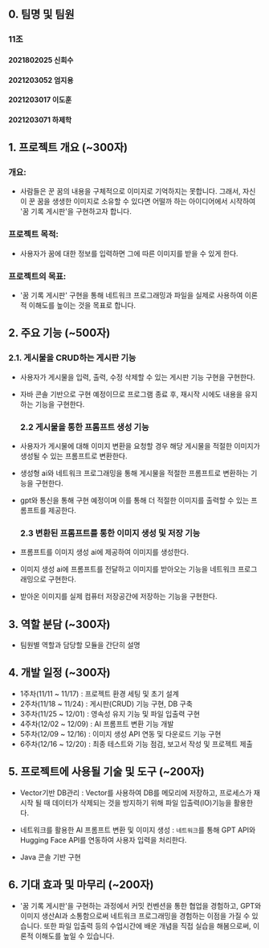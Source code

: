 ## 0. **팀명 및 팀원**
  ###  11조
#### 2021802025 신희수
#### 2021203052 엄지용
#### 2021203017 이도훈
#### 2021203071 하제학

## 1. **프로젝트 개요** (~300자)
   ### 개요:
   - 사람들은 꾼 꿈의 내용을 구체적으로 이미지로 기억하지는 못합니다. 그래서, 자신이 꾼 꿈을 생생한 이미지로 소유할 수 있다면 어떨까 하는 아이디어에서 시작하여 '꿈 기록 게시판'을 구현하고자 합니다.

   ### 프로젝트 목적:
   - 사용자가 꿈에 대한 정보를 입력하면 그에 따른 이미지를 받을 수 있게 한다.

   ### 프로젝트의 목표:
   - '꿈 기록 게시판' 구현을 통해 네트워크 프로그래밍과 파일을 실제로 사용하여 이론적 이해도를 높이는 것을 목표로 합니다.

## 2. **주요 기능** (~500자)
   ### 2.1. 게시물을 CRUD하는 게시판 기능
- 사용자가 게시물을 입력, 출력, 수정 삭제할 수 있는 게시판 기능 구현을 구현한다.
- 자바 콘솔 기반으로 구현 예정이므로 프로그램 종료 후, 재시작 시에도 내용을 유지하는 기능을 구현한다.
   
   ### 2.2 게시물을 통한 프롬프트 생성 기능
- 사용자가 게시물에 대해 이미지 변환을 요청할 경우 해당 게시물을 적절한 이미지가 생성될 수 있는 프롬프트로 변환한다.
- 생성형 ai와 네트워크 프로그래밍을 통해 게시물을 적절한 프롬프트로 변환하는 기능을 구현한다.
- gpt와 통신을 통해 구현 예정이며 이를 통해 더 적절한 이미지를 출력할 수 있는 프롬프트를 제공한다.

   ### 2.3 변환된 프롬프트를 통한 이미지 생성 및 저장 기능
- 프롬프트를 이미지 생성 ai에 제공하여 이미지를 생성한다.
- 이미지 생성 ai에 프롬프트를 전달하고 이미지를 받아오는 기능을 네트워크 프로그래밍으로 구현한다.
- 받아온 이미지를 실제 컴퓨터 저장공간에 저장하는 기능을 구현한다.



## 3. **역할 분담** (~300자)
- 팀원별 역할과 담당할 모듈을 간단히 설명





## 4. 개발 일정 (~300자)
- 1주차(11/11 ~ 11/17) : 프로젝트 환경 세팅 및 초기 설계
- 2주차(11/18 ~ 11/24) : 게시판(CRUD) 기능 구현, DB 구축
- 3주차(11/25 ~ 12/01) : 영속성 유지 기능 및 파일 입출력 구현
- 4주차(12/02 ~ 12/09) : AI 프롬프트 변환 기능 개발
- 5주차(12/09 ~ 12/16) : 이미지 생성 API 연동 및 다운로드 기능 구현
- 6주차(12/16 ~ 12/20) : 최종 테스트와 기능 점검, 보고서 작성 및 프로젝트 제출

## 5. 프로젝트에 사용될 기술 및 도구 (~200자)


 

- Vector기반 DB관리
: Vector를 사용하여 DB를 메모리에 저장하고, 프로세스가 재시작 될 때 데이터가 삭제되는 것을 방지하기 위해 파일 입출력(IO)기능을 활용한다. 

- 네트워크를 활용한 AI 프롬프트 변환 및 이미지 생성
: `네트워크`를 통해 GPT API와 Hugging Face API를 연동하여 사용자 입력을 처리한다. 

- Java 콘솔 기반 구현

## 6. 기대 효과 및 마무리 (~200자)
- '꿈 기록 게시판'을 구현하는 과정에서 커밋 컨벤션을 통한 협업을 경험하고, GPT와 이미지 생산AI과 소통함으로써 네트워크 프로그래밍을 경험하는 이점을 가질 수 있습니다. 또한 파일 입출력 등의 수업시간에 배운 개념을 직접 실습을 해봄으로써, 이론적 이해도를 높일 수 있습니다.
